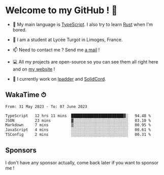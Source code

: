 # Welcome to my GitHub ! 🌃

- 🔭 My main language is [TypeScript](https://www.typescriptlang.org/). I also try to learn [Rust](https://www.rust-lang.org/) when I'm bored. 

- 🌱 I am a student at Lycée Turgot in Limoges, France.

- 📫 Need to contact me ? Send me <a href="mailto:mikkel@milescode.dev">a mail</a> !

- 💻 All my projects are open-source so you can see them all right here and on <a href="https://www.vexcited.ml">my website</a> !

- 👀 I currently work on [lpadder](https://github.com/Vexcited/lpadder) and [SolidCord](https://github.com/Vexcited/SolidCord).

## WakaTime ⏱

<!--START_SECTION:waka-->

```txt
From: 31 May 2023 - To: 07 June 2023

TypeScript   12 hrs 11 mins  ███████████████████████▓░   94.48 %
JSON         23 mins         ▓░░░░░░░░░░░░░░░░░░░░░░░░   03.10 %
Markdown     7 mins          ▒░░░░░░░░░░░░░░░░░░░░░░░░   00.95 %
JavaScript   4 mins          ░░░░░░░░░░░░░░░░░░░░░░░░░   00.61 %
TSConfig     2 mins          ░░░░░░░░░░░░░░░░░░░░░░░░░   00.31 %
```

<!--END_SECTION:waka-->

## Sponsors

I don't have any sponsor actually, come back later if you want to sponsor me !
